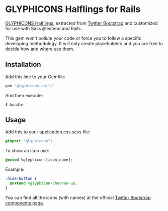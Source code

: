 # GLYPHICONS Halflings for Rails

[GLYPHICONS Halflings](http://glyphicons.com), extracted from [Twitter Bootstrap](http://getbootstrap.com) and customized for use with Sass @extend and Rails.

This gem won't pollute your code or force you to follow a specific developing methodology. It will only create placeholders and you are free to decide how and where use them.

## Installation

Add this line to your Gemfile:

```ruby
gem 'glyphicons-rails'
```

And then execute:

    $ bundle

## Usage

Add this to your application.css.scss file:

```scss
@import "glyphicons";
```

To show an icon use:

```scss
@exted %glyphicon-[icon_name];
```

Example:

```scss
.hide-button {
  @extend %glyphicon-chevron-up;
}
```

You can find all the icons (with names) at the official [Twitter Bootstrap components page](http://getbootstrap.com/components/).